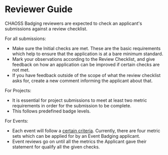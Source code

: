 # Reviewer Guide

CHAOSS Badging reviewers are expected to check an applicant's submissions against a review checklist.

For all submissions:
  - Make sure the Initial checks are met. These are the basic requirements which help to ensure that the application is at a bare minimum standard.
  - Mark your observations according to the Review Checklist, and give feedback on how an application can be improved if certain checks are not met.
  - If you have feedback outside of the scope of what the review checklist asks for, create a new comment informing the applicant about that.

For Projects:
  - It is essential for project submissions to meet at least two metric requirements in order for the submission to be complete.
  - This follows predefined badge levels.

For Events:
  - Each event will follow a [certain criteria](https://github.com/badging/event-diversity-and-inclusion/submission/event-criteria.md). Currently, there are four metric sets which can be applied for by an Event Badging applicant.
  - Event reviews go on until all the metrics the Applicant gave their statement for qualify all the given checks.
